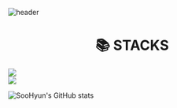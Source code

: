 ![header](https://capsule-render.vercel.app/api?type=waving&text=Soo%Lee&fontColor=d6ace6&fontSize=40)

<div align=center><h1>📚 STACKS</h1></div>
<div aline=center>
  <img src="https://img.shields.io/badge/Python-3776AB?style=for-the-badge&logo=Python&logoColor=white">
  <br>
  <img src="https://img.shields.io/badge/Instagram-E4405F?style=for-the-badge&logo=instagram&logoColor=white">
</div>

![SooHyun's GitHub stats](https://github-readme-stats.vercel.app/api?username=soolee97&show_icons=true&theme=dark)
